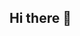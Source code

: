 ## Hi there 👋

<!--
**ErgiKokoneshi/ErgiKokoneshi** is a ✨ _special_ ✨ repository because its `README.md` (this file) appears on your GitHub profile.
- 🌱 I’m currently learning Java and a bit of Linux
- 👯 I’m looking to collaborate on whatever projects I'm needed (preferably in Java)
- 📫 How to reach me: email - ergikokoneshi@gmail.com
- ⚡ Fun fact: I can wiggle my ears
-->
